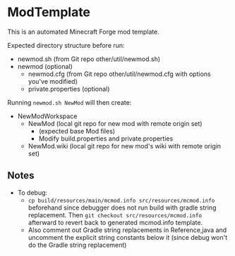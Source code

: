 # ModTemplate

This is an automated Minecraft Forge mod template.

Expected directory structure before run:
* newmod.sh (from Git repo other/util/newmod.sh)
* newmod (optional)
   * newmod.cfg (from Git repo other/util/newmod.cfg with options you've modified)
   * private.properties (optional)

Running ```newmod.sh NewMod``` will then create:

* NewModWorkspace
   * NewMod (local git repo for new mod with remote origin set)
      * (expected base Mod files)
      * Modify build.properties and private.properties
   * NewMod.wiki (local git repo for new mod's wiki with remote origin set)

## Notes

* To debug:
   * ```cp build/resources/main/mcmod.info src/resources/mcmod.info``` beforehand since debugger does not run build with gradle string replacement.  Then ```git checkout src/resources/mcmod.info``` afterward to revert back to generated mcmod.info template.
   * Also comment out Gradle string replacements in Reference,java and uncomment the explicit string constants below it (since debug won't do the Gradle string replacement)
